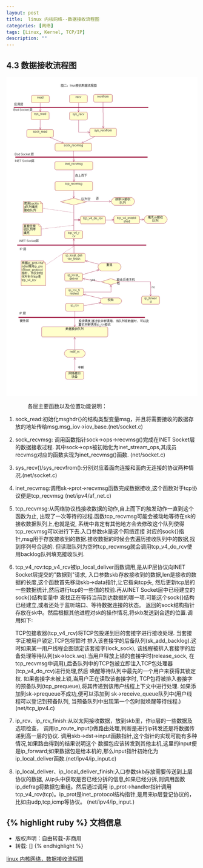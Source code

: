 ```yaml
---
layout: post
title:  linux 内核网络--数据接收流程图 
categories: [网络]
tags: [Linux, Kernel, TCP/IP]
description: ""
---
```


## 4.3 数据接收流程图

![约翰.格鲁伯](/images/kernel/receive.gif)

&emsp;&emsp;&emsp;&emsp;各层主要函数以及位置功能说明：

1. sock\_read:初始化msghdr{}的结构类型变量msg，并且将需要接收的数据存放的地址传给msg.msg\_iov->iov_base.(net/socket.c)
2. sock\_recvmsg: 调用函数指针sock->ops->recvmsg()完成在INET Socket层的数据接收过程.
   其中sock->ops被初始化为inet\_stream\_ops,其成员recvmsg对应的函数实现为inet_recvmsg()函数. (net/socket.c)
3. sys\_recv()/sys\_recvfrom():分别对应着面向连接和面向无连接的协议两种情况.(net/socket.c)
4. inet\_recvmsg:调用sk->prot->recvmsg函数完成数据接收,这个函数对于tcp协议便是tcp\_recvmsg (net/ipv4/af_net.c)
5. tcp\_recvmsg:从网络协议栈接收数据的动作,自上而下的触发动作一直到这个函数为止,
   出现了一次等待的过程.函数tcp\_recvmsg可能会被动地等待在sk的接收数据队列上,也就是说,
   系统中肯定有其他地方会去修改这个队列使得tcp_recvmsg可以进行下去.入口参数sk是这个网络连接
   对应的sock{}指针,msg用于存放接收到的数据.接收数据的时候会去遍历接收队列中的数据,找到序列号合适的.
   但读取队列为空时tcp\_recvmsg就会调用tcp\_v4\_do\_rcv使用backlog队列填充接收队列.
6. tcp\_v4\_rcv:tcp\_v4\_rcv被ip\_local\_deliver函数调用,是从IP层协议向INET Socket层提交的"数据到"请求,
   入口参数skb存放接收到的数据,len是接收的数据的长度,这个函数首先移动skb->data指针,让它指向tcp头,
   然后更新tcp层的一些数据统计,然后进行tcp的一些值的校验.再从INET Socket层中已经建立的sock{}结构变量中
   查找正在等待当前到达数据的哪一项.可能这个sock{}结构已经建立,或者还处于监听端口、等待数据连接的状态。
   返回的sock结构指针存放在sk中。然后根据其他进程对sk的操作情况,将skb发送到合适的位置.调用如下:

    TCP包接收器(tcp\_v4\_rcv)将TCP包投递到目的套接字进行接收处理. 当套接字正被用户锁定,TCP包将暂时
    排入该套接字的后备队列(sk\_add\_backlog).这时如果某一用户线程企图锁定该套接字(lock\_sock),
    该线程被排入套接字的后备处理等待队列(sk->lock.wq).当用户释放上锁的套接字时(release\_sock,
    在tcp\_recvmsg中调用),后备队列中的TCP包被立即注入TCP包处理器(tcp\_v4\_do\_rcv)进行处理,然后
    唤醒等待队列中最先的一个用户来获得其锁定权. 如果套接字未被上锁,当用户正在读取该套接字时, 
    TCP包将被排入套接字的预备队列(tcp\_prequeue),将其传递到该用户线程上下文中进行处理.
    如果添加到sk->prequeue不成功,便可以添加到 sk->receive\_queue队列中(用户线程可以登记到预备队列,
    当预备队列中出现第一个包时就唤醒等待线程.)   (net/tcp_ipv4.c)
7. ip\_rcv、ip\_rcv\_finish:从以太网接收数据，放到skb里，作ip层的一些数据及选项检查，
   调用ip\_route\_input()做路由处理,判断是进行ip转发还是将数据传递到高一层的协议.
   调用skb->dst->input函数指针,这个指针的实现可能有多种情况,如果路由得到的结果说明这个
   数据包应该转发到其他主机,这里的input便是ip\_forward;如果数据包是给本机的,那么input指针初始化为
   ip\_local\_deliver函数.(net/ipv4/ip_input.c)
8. ip\_local\_deliver、ip\_local\_deliver\_finish:入口参数skb存放需要传送到上层协议的数据,
   从ip头中获取是否已经分拆的信息,如果已经分拆,则调用函数ip\_defrag将数据包重组。然后通过调用
   ip\_prot->handler指针调用tcp\_v4\_rcv(tcp)。ip\_prot是inet\_protocol结构指针,是用来ip层登记协议的，
   比如由udp,tcp,icmp等协议。 (net/ipv4/ip_input.)




{% highlight ruby %}
文档信息
--------------
* 版权声明：自由转载-非商用
* 转载: []
{% endhighlight %}

[linux 内核网络，数据接收流程图](http://blog.chinaunix.net/uid-27057175-id-5181382.html)

[jekyll]:      http://jekyllrb.com
[jekyll-gh]:   https://github.com/jekyll/jekyll
[jekyll-help]: https://github.com/jekyll/jekyll-help
